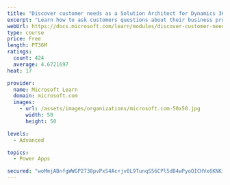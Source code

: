 ```yaml
---
title: "Discover customer needs as a Solution Architect for Dynamics 365 and Power Platform"
excerpt: "Learn how to ask customers questions about their business processes and feature requirements to create a viable solution."
webUrl: https://docs.microsoft.com/learn/modules/discover-customer-needs/
type: course
price: Free
length: PT36M
ratings:
  count: 424
  average: 4.6721697
heat: 17

provider:
  name: Microsoft Learn
  domain: microsoft.com
  images:
    - url: /assets/images/organizations/microsoft.com-50x50.jpg
      width: 50
      height: 50

levels:
  - Advanced

topics:
  - Power Apps

secured: "woMmjABnfgWWGP2738pvPxS4Ac+jv8L9TunqS56CPl5dB4wPyoOICHVx6KNKi/yi+iLzgKAIwg5LMNTZXUzDcirLZxAALp8EYmneojFI41unnjyFejyTYHxC/IFJjmAWLKCLLT4r2pgbjUwxp3UMcibab3AOUz2f0nYBBZl4Fs5/gF3ZcaBXu104PSmN+r8+SkoIJZsJZEsIp/ILjFkXqpWdhXp3csXWJ83uSDGZmNhGbiTlomLsEl4AQ3X4OL7duMbUxS39a5Ee7u2XoANCV4wXUuyQxgfm2Ju+kQvkKUz4BSrWImLlVQoh17mJkCjus77Bt1NylbiYFbNxUkWF6t4s3TDkjRSwJFukpk5qK1Z+VET9N/gY4Z1JunqkhAt/OriYjlP/iuumqQCECh1BaqvglehogyaJDekLxDLmVmE=;z745bq7uY/hK7c1nN7A4EQ=="
---
```


